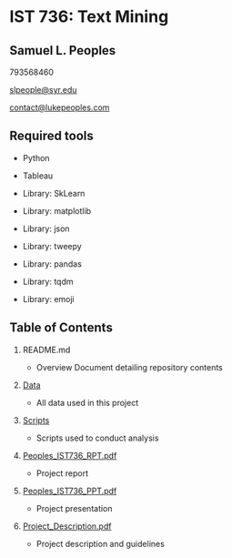 # IST 736: Text Mining
## Samuel L. Peoples

793568460

slpeople@syr.edu

contact@lukepeoples.com

## Required tools

* Python

* Tableau

* Library: SkLearn

* Library: matplotlib

* Library: json

* Library: tweepy

* Library: pandas

* Library: tqdm

* Library: emoji

## Table of Contents

1. README.md 
    - Overview Document detailing repository contents

2. [Data](https://github.com/SLPeoples/MSADS_Portfolio/tree/master/IST736_TextMining/data)
    - All data used in this project

3. [Scripts](https://github.com/SLPeoples/MSADS_Portfolio/tree/master/IST736_TextMining/scripts)
    - Scripts used to conduct analysis

4. [Peoples_IST736_RPT.pdf](https://github.com/SLPeoples/MSADS_Portfolio/blob/master/IST736_TextMining/Peoples_IST736_RPT.pdf)
    - Project report
	
5. [Peoples_IST736_PPT.pdf](https://github.com/SLPeoples/MSADS_Portfolio/blob/master/IST736_TextMining/Peoples_IST736_PPT.pdf)
    - Project presentation
  
6. [Project_Description.pdf](https://github.com/SLPeoples/MSADS_Portfolio/blob/master/IST736_TextMining/Project_Description.pdf)
    - Project description and guidelines
